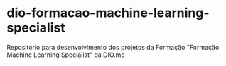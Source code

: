 # dio-formacao-machine-learning-specialist
Repositório para desenvolvimento dos projetos da Formação "Formação Machine Learning Specialist" da DIO.me
